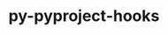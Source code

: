 ---
title: "py-pyproject-hooks"
layout: cache
categories: [package, develop]
meta: {"versions": ["1.0.0"], "compilers": ["apple-clang@=15.0.0", "gcc@=11.3.0", "gcc@=11.4.0", "gcc@=12.1.0", "gcc@=9.4.0", "oneapi@=2023.2.0", "oneapi@=2023.2.1"], "oss": ["ubuntu20.04", "ubuntu22.04", "ventura"], "platforms": ["darwin", "linux"], "targets": ["aarch64", "neoverse_v1", "ppc64le", "x86_64", "x86_64_v3"], "stacks": ["e4s", "e4s-arm", "e4s-neoverse_v1", "e4s-oneapi", "e4s-power", "ml-darwin-aarch64-mps", "ml-linux-x86_64-cpu", "ml-linux-x86_64-cuda", "ml-linux-x86_64-rocm", "root", "tutorial"], "num_specs": 79, "num_specs_by_stack": {"ml-darwin-aarch64-mps": 3, "root": 79, "e4s-arm": 10, "e4s-neoverse_v1": 6, "e4s-power": 12, "e4s-oneapi": 13, "e4s": 12, "ml-linux-x86_64-cuda": 17, "ml-linux-x86_64-cpu": 17, "ml-linux-x86_64-rocm": 17, "tutorial": 6}}
spec_details: [{"hash": "6hygw7qhhfezsiwuppgroy7fpqoeba2g", "compiler": "apple-clang@=15.0.0", "versions": ["1.0.0"], "os": "ventura", "platform": "darwin", "target": "aarch64", "variants": ["build_system=python_pip"], "stacks": ["ml-darwin-aarch64-mps", "root"], "size": "-", "tarball": "https://binaries.spack.io/develop/build_cache/darwin-ventura-aarch64/apple-clang-15.0.0/py-pyproject-hooks-1.0.0/darwin-ventura-aarch64-apple-clang-15.0.0-py-pyproject-hooks-1.0.0-6hygw7qhhfezsiwuppgroy7fpqoeba2g.spack"}, {"hash": "2vjga2kta4t6yfbxqmijnrouqw4o4ult", "compiler": "apple-clang@=15.0.0", "versions": ["1.0.0"], "os": "ventura", "platform": "darwin", "target": "aarch64", "variants": ["build_system=python_pip"], "stacks": ["ml-darwin-aarch64-mps", "root"], "size": "-", "tarball": "https://binaries.spack.io/develop/build_cache/darwin-ventura-aarch64/apple-clang-15.0.0/py-pyproject-hooks-1.0.0/darwin-ventura-aarch64-apple-clang-15.0.0-py-pyproject-hooks-1.0.0-2vjga2kta4t6yfbxqmijnrouqw4o4ult.spack"}, {"hash": "bupfxqpl2xjilpstewo4fd3edkxr334d", "compiler": "apple-clang@=15.0.0", "versions": ["1.0.0"], "os": "ventura", "platform": "darwin", "target": "aarch64", "variants": ["build_system=python_pip"], "stacks": ["ml-darwin-aarch64-mps", "root"], "size": "-", "tarball": "https://binaries.spack.io/develop/build_cache/darwin-ventura-aarch64/apple-clang-15.0.0/py-pyproject-hooks-1.0.0/darwin-ventura-aarch64-apple-clang-15.0.0-py-pyproject-hooks-1.0.0-bupfxqpl2xjilpstewo4fd3edkxr334d.spack"}, {"hash": "aq5eyjgqwpaurrkawl2c65b6y7jmlm7a", "compiler": "gcc@=11.4.0", "versions": ["1.0.0"], "os": "ubuntu20.04", "platform": "linux", "target": "aarch64", "variants": ["build_system=python_pip"], "stacks": ["e4s-arm", "root"], "size": "-", "tarball": "https://binaries.spack.io/develop/build_cache/linux-ubuntu20.04-aarch64/gcc-11.4.0/py-pyproject-hooks-1.0.0/linux-ubuntu20.04-aarch64-gcc-11.4.0-py-pyproject-hooks-1.0.0-aq5eyjgqwpaurrkawl2c65b6y7jmlm7a.spack"}, {"hash": "rjuu6d7ako32wkyus6wzfcitmo6eto2s", "compiler": "gcc@=11.4.0", "versions": ["1.0.0"], "os": "ubuntu20.04", "platform": "linux", "target": "aarch64", "variants": ["build_system=python_pip"], "stacks": ["e4s-arm", "root"], "size": "-", "tarball": "https://binaries.spack.io/develop/build_cache/linux-ubuntu20.04-aarch64/gcc-11.4.0/py-pyproject-hooks-1.0.0/linux-ubuntu20.04-aarch64-gcc-11.4.0-py-pyproject-hooks-1.0.0-rjuu6d7ako32wkyus6wzfcitmo6eto2s.spack"}, {"hash": "oeygf5tue6qianc64gyuvhelp75g42ue", "compiler": "gcc@=11.4.0", "versions": ["1.0.0"], "os": "ubuntu20.04", "platform": "linux", "target": "aarch64", "variants": ["build_system=python_pip"], "stacks": ["e4s-arm", "root"], "size": "-", "tarball": "https://binaries.spack.io/develop/build_cache/linux-ubuntu20.04-aarch64/gcc-11.4.0/py-pyproject-hooks-1.0.0/linux-ubuntu20.04-aarch64-gcc-11.4.0-py-pyproject-hooks-1.0.0-oeygf5tue6qianc64gyuvhelp75g42ue.spack"}, {"hash": "5ltsl4vwj4d5cl5w5quwgf4rafut2sgt", "compiler": "gcc@=11.4.0", "versions": ["1.0.0"], "os": "ubuntu20.04", "platform": "linux", "target": "aarch64", "variants": ["build_system=python_pip"], "stacks": ["e4s-arm", "root"], "size": "-", "tarball": "https://binaries.spack.io/develop/build_cache/linux-ubuntu20.04-aarch64/gcc-11.4.0/py-pyproject-hooks-1.0.0/linux-ubuntu20.04-aarch64-gcc-11.4.0-py-pyproject-hooks-1.0.0-5ltsl4vwj4d5cl5w5quwgf4rafut2sgt.spack"}, {"hash": "5m67t7njnbd5ncc2kkle3uyllrvt26w5", "compiler": "gcc@=11.4.0", "versions": ["1.0.0"], "os": "ubuntu20.04", "platform": "linux", "target": "aarch64", "variants": ["build_system=python_pip"], "stacks": ["e4s-arm", "root"], "size": "-", "tarball": "https://binaries.spack.io/develop/build_cache/linux-ubuntu20.04-aarch64/gcc-11.4.0/py-pyproject-hooks-1.0.0/linux-ubuntu20.04-aarch64-gcc-11.4.0-py-pyproject-hooks-1.0.0-5m67t7njnbd5ncc2kkle3uyllrvt26w5.spack"}, {"hash": "jznrtlymmh4niicpl6yyotzpdqtua6eu", "compiler": "gcc@=11.4.0", "versions": ["1.0.0"], "os": "ubuntu20.04", "platform": "linux", "target": "aarch64", "variants": ["build_system=python_pip"], "stacks": ["e4s-arm", "root"], "size": "-", "tarball": "https://binaries.spack.io/develop/build_cache/linux-ubuntu20.04-aarch64/gcc-11.4.0/py-pyproject-hooks-1.0.0/linux-ubuntu20.04-aarch64-gcc-11.4.0-py-pyproject-hooks-1.0.0-jznrtlymmh4niicpl6yyotzpdqtua6eu.spack"}, {"hash": "ljnwrssmb7uaj2gtwf6maozk4zoxctzm", "compiler": "gcc@=11.4.0", "versions": ["1.0.0"], "os": "ubuntu20.04", "platform": "linux", "target": "aarch64", "variants": ["build_system=python_pip"], "stacks": ["e4s-arm", "root"], "size": "-", "tarball": "https://binaries.spack.io/develop/build_cache/linux-ubuntu20.04-aarch64/gcc-11.4.0/py-pyproject-hooks-1.0.0/linux-ubuntu20.04-aarch64-gcc-11.4.0-py-pyproject-hooks-1.0.0-ljnwrssmb7uaj2gtwf6maozk4zoxctzm.spack"}, {"hash": "vyixzcmwikozfb672jpqn6bc2m3ucyx2", "compiler": "gcc@=11.4.0", "versions": ["1.0.0"], "os": "ubuntu20.04", "platform": "linux", "target": "aarch64", "variants": ["build_system=python_pip"], "stacks": ["e4s-arm", "root"], "size": "-", "tarball": "https://binaries.spack.io/develop/build_cache/linux-ubuntu20.04-aarch64/gcc-11.4.0/py-pyproject-hooks-1.0.0/linux-ubuntu20.04-aarch64-gcc-11.4.0-py-pyproject-hooks-1.0.0-vyixzcmwikozfb672jpqn6bc2m3ucyx2.spack"}, {"hash": "brxbw256qnuarotufxyrisbccqecbodd", "compiler": "gcc@=11.4.0", "versions": ["1.0.0"], "os": "ubuntu20.04", "platform": "linux", "target": "aarch64", "variants": ["build_system=python_pip"], "stacks": ["e4s-arm", "root"], "size": "-", "tarball": "https://binaries.spack.io/develop/build_cache/linux-ubuntu20.04-aarch64/gcc-11.4.0/py-pyproject-hooks-1.0.0/linux-ubuntu20.04-aarch64-gcc-11.4.0-py-pyproject-hooks-1.0.0-brxbw256qnuarotufxyrisbccqecbodd.spack"}, {"hash": "tgcmayzkvqjh6a7fndlqjtnqqlbtiw3d", "compiler": "gcc@=11.4.0", "versions": ["1.0.0"], "os": "ubuntu20.04", "platform": "linux", "target": "aarch64", "variants": ["build_system=python_pip"], "stacks": ["e4s-arm", "root"], "size": "-", "tarball": "https://binaries.spack.io/develop/build_cache/linux-ubuntu20.04-aarch64/gcc-11.4.0/py-pyproject-hooks-1.0.0/linux-ubuntu20.04-aarch64-gcc-11.4.0-py-pyproject-hooks-1.0.0-tgcmayzkvqjh6a7fndlqjtnqqlbtiw3d.spack"}, {"hash": "d5omrwhesrzqzx22qyabyypyw3vrm7ep", "compiler": "gcc@=11.4.0", "versions": ["1.0.0"], "os": "ubuntu20.04", "platform": "linux", "target": "neoverse_v1", "variants": ["build_system=python_pip"], "stacks": ["e4s-neoverse_v1", "root"], "size": "-", "tarball": "https://binaries.spack.io/develop/build_cache/linux-ubuntu20.04-neoverse_v1/gcc-11.4.0/py-pyproject-hooks-1.0.0/linux-ubuntu20.04-neoverse_v1-gcc-11.4.0-py-pyproject-hooks-1.0.0-d5omrwhesrzqzx22qyabyypyw3vrm7ep.spack"}, {"hash": "3rlodrat4a6wy265knsakuivzcmimwrq", "compiler": "gcc@=11.4.0", "versions": ["1.0.0"], "os": "ubuntu20.04", "platform": "linux", "target": "neoverse_v1", "variants": ["build_system=python_pip"], "stacks": ["e4s-neoverse_v1", "root"], "size": "-", "tarball": "https://binaries.spack.io/develop/build_cache/linux-ubuntu20.04-neoverse_v1/gcc-11.4.0/py-pyproject-hooks-1.0.0/linux-ubuntu20.04-neoverse_v1-gcc-11.4.0-py-pyproject-hooks-1.0.0-3rlodrat4a6wy265knsakuivzcmimwrq.spack"}, {"hash": "ceiihnxc3ck2727mmsgyue2jlefln3ge", "compiler": "gcc@=11.4.0", "versions": ["1.0.0"], "os": "ubuntu20.04", "platform": "linux", "target": "neoverse_v1", "variants": ["build_system=python_pip"], "stacks": ["e4s-neoverse_v1", "root"], "size": "-", "tarball": "https://binaries.spack.io/develop/build_cache/linux-ubuntu20.04-neoverse_v1/gcc-11.4.0/py-pyproject-hooks-1.0.0/linux-ubuntu20.04-neoverse_v1-gcc-11.4.0-py-pyproject-hooks-1.0.0-ceiihnxc3ck2727mmsgyue2jlefln3ge.spack"}, {"hash": "maykpejw5bvbrfw6lx4p7fi2ggxoxrzy", "compiler": "gcc@=11.4.0", "versions": ["1.0.0"], "os": "ubuntu20.04", "platform": "linux", "target": "neoverse_v1", "variants": ["build_system=python_pip"], "stacks": ["e4s-neoverse_v1", "root"], "size": "-", "tarball": "https://binaries.spack.io/develop/build_cache/linux-ubuntu20.04-neoverse_v1/gcc-11.4.0/py-pyproject-hooks-1.0.0/linux-ubuntu20.04-neoverse_v1-gcc-11.4.0-py-pyproject-hooks-1.0.0-maykpejw5bvbrfw6lx4p7fi2ggxoxrzy.spack"}, {"hash": "2buuqlidpte6two2dicbuwikdd3dftlt", "compiler": "gcc@=11.4.0", "versions": ["1.0.0"], "os": "ubuntu20.04", "platform": "linux", "target": "neoverse_v1", "variants": ["build_system=python_pip"], "stacks": ["e4s-neoverse_v1", "root"], "size": "-", "tarball": "https://binaries.spack.io/develop/build_cache/linux-ubuntu20.04-neoverse_v1/gcc-11.4.0/py-pyproject-hooks-1.0.0/linux-ubuntu20.04-neoverse_v1-gcc-11.4.0-py-pyproject-hooks-1.0.0-2buuqlidpte6two2dicbuwikdd3dftlt.spack"}, {"hash": "hjqu3ht5mevd6qvladxl6lemregss3f2", "compiler": "gcc@=11.4.0", "versions": ["1.0.0"], "os": "ubuntu20.04", "platform": "linux", "target": "neoverse_v1", "variants": ["build_system=python_pip"], "stacks": ["e4s-neoverse_v1", "root"], "size": "-", "tarball": "https://binaries.spack.io/develop/build_cache/linux-ubuntu20.04-neoverse_v1/gcc-11.4.0/py-pyproject-hooks-1.0.0/linux-ubuntu20.04-neoverse_v1-gcc-11.4.0-py-pyproject-hooks-1.0.0-hjqu3ht5mevd6qvladxl6lemregss3f2.spack"}, {"hash": "pf23n2vp457levgomp6ke7thgekxyfly", "compiler": "gcc@=9.4.0", "versions": ["1.0.0"], "os": "ubuntu20.04", "platform": "linux", "target": "ppc64le", "variants": ["build_system=python_pip"], "stacks": ["e4s-power", "root"], "size": "-", "tarball": "https://binaries.spack.io/develop/build_cache/linux-ubuntu20.04-ppc64le/gcc-9.4.0/py-pyproject-hooks-1.0.0/linux-ubuntu20.04-ppc64le-gcc-9.4.0-py-pyproject-hooks-1.0.0-pf23n2vp457levgomp6ke7thgekxyfly.spack"}, {"hash": "l4sxu4eyrk2yyjwahxbk6pedkymyrje6", "compiler": "gcc@=9.4.0", "versions": ["1.0.0"], "os": "ubuntu20.04", "platform": "linux", "target": "ppc64le", "variants": ["build_system=python_pip"], "stacks": ["e4s-power", "root"], "size": "-", "tarball": "https://binaries.spack.io/develop/build_cache/linux-ubuntu20.04-ppc64le/gcc-9.4.0/py-pyproject-hooks-1.0.0/linux-ubuntu20.04-ppc64le-gcc-9.4.0-py-pyproject-hooks-1.0.0-l4sxu4eyrk2yyjwahxbk6pedkymyrje6.spack"}, {"hash": "c7iyrjdtw25uygryscutiz54eod4ftbl", "compiler": "gcc@=9.4.0", "versions": ["1.0.0"], "os": "ubuntu20.04", "platform": "linux", "target": "ppc64le", "variants": ["build_system=python_pip"], "stacks": ["e4s-power", "root"], "size": "-", "tarball": "https://binaries.spack.io/develop/build_cache/linux-ubuntu20.04-ppc64le/gcc-9.4.0/py-pyproject-hooks-1.0.0/linux-ubuntu20.04-ppc64le-gcc-9.4.0-py-pyproject-hooks-1.0.0-c7iyrjdtw25uygryscutiz54eod4ftbl.spack"}, {"hash": "ik4lsjrvoteboabankbbbfvbi5k2maqt", "compiler": "gcc@=9.4.0", "versions": ["1.0.0"], "os": "ubuntu20.04", "platform": "linux", "target": "ppc64le", "variants": ["build_system=python_pip"], "stacks": ["e4s-power", "root"], "size": "-", "tarball": "https://binaries.spack.io/develop/build_cache/linux-ubuntu20.04-ppc64le/gcc-9.4.0/py-pyproject-hooks-1.0.0/linux-ubuntu20.04-ppc64le-gcc-9.4.0-py-pyproject-hooks-1.0.0-ik4lsjrvoteboabankbbbfvbi5k2maqt.spack"}, {"hash": "4zrelil3qubnkvcmtvvtcfjf2jqjfaqv", "compiler": "gcc@=9.4.0", "versions": ["1.0.0"], "os": "ubuntu20.04", "platform": "linux", "target": "ppc64le", "variants": ["build_system=python_pip"], "stacks": ["e4s-power", "root"], "size": "-", "tarball": "https://binaries.spack.io/develop/build_cache/linux-ubuntu20.04-ppc64le/gcc-9.4.0/py-pyproject-hooks-1.0.0/linux-ubuntu20.04-ppc64le-gcc-9.4.0-py-pyproject-hooks-1.0.0-4zrelil3qubnkvcmtvvtcfjf2jqjfaqv.spack"}, {"hash": "vdnn4u35swsrl3ltbkmf7pdtiwjpj6sr", "compiler": "gcc@=9.4.0", "versions": ["1.0.0"], "os": "ubuntu20.04", "platform": "linux", "target": "ppc64le", "variants": ["build_system=python_pip"], "stacks": ["e4s-power", "root"], "size": "-", "tarball": "https://binaries.spack.io/develop/build_cache/linux-ubuntu20.04-ppc64le/gcc-9.4.0/py-pyproject-hooks-1.0.0/linux-ubuntu20.04-ppc64le-gcc-9.4.0-py-pyproject-hooks-1.0.0-vdnn4u35swsrl3ltbkmf7pdtiwjpj6sr.spack"}, {"hash": "mk6umaqkkgyiljajf7m5wirbxteuim7j", "compiler": "gcc@=9.4.0", "versions": ["1.0.0"], "os": "ubuntu20.04", "platform": "linux", "target": "ppc64le", "variants": ["build_system=python_pip"], "stacks": ["e4s-power", "root"], "size": "-", "tarball": "https://binaries.spack.io/develop/build_cache/linux-ubuntu20.04-ppc64le/gcc-9.4.0/py-pyproject-hooks-1.0.0/linux-ubuntu20.04-ppc64le-gcc-9.4.0-py-pyproject-hooks-1.0.0-mk6umaqkkgyiljajf7m5wirbxteuim7j.spack"}, {"hash": "hqglruu2b5i4v3ple7qtkkiprmt3b2mo", "compiler": "gcc@=9.4.0", "versions": ["1.0.0"], "os": "ubuntu20.04", "platform": "linux", "target": "ppc64le", "variants": ["build_system=python_pip"], "stacks": ["e4s-power", "root"], "size": "-", "tarball": "https://binaries.spack.io/develop/build_cache/linux-ubuntu20.04-ppc64le/gcc-9.4.0/py-pyproject-hooks-1.0.0/linux-ubuntu20.04-ppc64le-gcc-9.4.0-py-pyproject-hooks-1.0.0-hqglruu2b5i4v3ple7qtkkiprmt3b2mo.spack"}, {"hash": "jshctq34diu23zh22gkxf3ihsetrxsbw", "compiler": "gcc@=9.4.0", "versions": ["1.0.0"], "os": "ubuntu20.04", "platform": "linux", "target": "ppc64le", "variants": ["build_system=python_pip"], "stacks": ["e4s-power", "root"], "size": "-", "tarball": "https://binaries.spack.io/develop/build_cache/linux-ubuntu20.04-ppc64le/gcc-9.4.0/py-pyproject-hooks-1.0.0/linux-ubuntu20.04-ppc64le-gcc-9.4.0-py-pyproject-hooks-1.0.0-jshctq34diu23zh22gkxf3ihsetrxsbw.spack"}, {"hash": "oubw5r5eacwgtodovq4oumissja22yuc", "compiler": "gcc@=9.4.0", "versions": ["1.0.0"], "os": "ubuntu20.04", "platform": "linux", "target": "ppc64le", "variants": ["build_system=python_pip"], "stacks": ["e4s-power", "root"], "size": "-", "tarball": "https://binaries.spack.io/develop/build_cache/linux-ubuntu20.04-ppc64le/gcc-9.4.0/py-pyproject-hooks-1.0.0/linux-ubuntu20.04-ppc64le-gcc-9.4.0-py-pyproject-hooks-1.0.0-oubw5r5eacwgtodovq4oumissja22yuc.spack"}, {"hash": "yikvl47yqawnilnsctq4gx63hgsja73j", "compiler": "gcc@=9.4.0", "versions": ["1.0.0"], "os": "ubuntu20.04", "platform": "linux", "target": "ppc64le", "variants": ["build_system=python_pip"], "stacks": ["e4s-power", "root"], "size": "-", "tarball": "https://binaries.spack.io/develop/build_cache/linux-ubuntu20.04-ppc64le/gcc-9.4.0/py-pyproject-hooks-1.0.0/linux-ubuntu20.04-ppc64le-gcc-9.4.0-py-pyproject-hooks-1.0.0-yikvl47yqawnilnsctq4gx63hgsja73j.spack"}, {"hash": "djxqmq5px5yfw4s6rp5l3nodbuybq5un", "compiler": "gcc@=9.4.0", "versions": ["1.0.0"], "os": "ubuntu20.04", "platform": "linux", "target": "ppc64le", "variants": ["build_system=python_pip"], "stacks": ["e4s-power", "root"], "size": "-", "tarball": "https://binaries.spack.io/develop/build_cache/linux-ubuntu20.04-ppc64le/gcc-9.4.0/py-pyproject-hooks-1.0.0/linux-ubuntu20.04-ppc64le-gcc-9.4.0-py-pyproject-hooks-1.0.0-djxqmq5px5yfw4s6rp5l3nodbuybq5un.spack"}, {"hash": "dwko3pnbhwniufg3kyte3nwn6ib7kbxe", "compiler": "oneapi@=2023.2.0", "versions": ["1.0.0"], "os": "ubuntu20.04", "platform": "linux", "target": "x86_64", "variants": ["build_system=python_pip"], "stacks": ["e4s-oneapi", "root"], "size": "-", "tarball": "https://binaries.spack.io/develop/build_cache/linux-ubuntu20.04-x86_64/oneapi-2023.2.0/py-pyproject-hooks-1.0.0/linux-ubuntu20.04-x86_64-oneapi-2023.2.0-py-pyproject-hooks-1.0.0-dwko3pnbhwniufg3kyte3nwn6ib7kbxe.spack"}, {"hash": "uy5sbta4ud37mqbg3c4lwh7ekaffs5q2", "compiler": "gcc@=11.4.0", "versions": ["1.0.0"], "os": "ubuntu20.04", "platform": "linux", "target": "x86_64_v3", "variants": ["build_system=python_pip"], "stacks": ["e4s", "root"], "size": "-", "tarball": "https://binaries.spack.io/develop/build_cache/linux-ubuntu20.04-x86_64_v3/gcc-11.4.0/py-pyproject-hooks-1.0.0/linux-ubuntu20.04-x86_64_v3-gcc-11.4.0-py-pyproject-hooks-1.0.0-uy5sbta4ud37mqbg3c4lwh7ekaffs5q2.spack"}, {"hash": "bhhrkq64jcrmjgtpyw6fmznr2m6halp7", "compiler": "gcc@=11.4.0", "versions": ["1.0.0"], "os": "ubuntu20.04", "platform": "linux", "target": "x86_64_v3", "variants": ["build_system=python_pip"], "stacks": ["e4s", "root"], "size": "-", "tarball": "https://binaries.spack.io/develop/build_cache/linux-ubuntu20.04-x86_64_v3/gcc-11.4.0/py-pyproject-hooks-1.0.0/linux-ubuntu20.04-x86_64_v3-gcc-11.4.0-py-pyproject-hooks-1.0.0-bhhrkq64jcrmjgtpyw6fmznr2m6halp7.spack"}, {"hash": "pca4lgyzjlxo5g32ac3kd55h2qu2fcdu", "compiler": "gcc@=11.4.0", "versions": ["1.0.0"], "os": "ubuntu20.04", "platform": "linux", "target": "x86_64_v3", "variants": ["build_system=python_pip"], "stacks": ["e4s", "root"], "size": "-", "tarball": "https://binaries.spack.io/develop/build_cache/linux-ubuntu20.04-x86_64_v3/gcc-11.4.0/py-pyproject-hooks-1.0.0/linux-ubuntu20.04-x86_64_v3-gcc-11.4.0-py-pyproject-hooks-1.0.0-pca4lgyzjlxo5g32ac3kd55h2qu2fcdu.spack"}, {"hash": "4yq5ruaf5a7bhudiphdxrh4ywvyla6va", "compiler": "gcc@=11.4.0", "versions": ["1.0.0"], "os": "ubuntu20.04", "platform": "linux", "target": "x86_64_v3", "variants": ["build_system=python_pip"], "stacks": ["e4s", "root"], "size": "-", "tarball": "https://binaries.spack.io/develop/build_cache/linux-ubuntu20.04-x86_64_v3/gcc-11.4.0/py-pyproject-hooks-1.0.0/linux-ubuntu20.04-x86_64_v3-gcc-11.4.0-py-pyproject-hooks-1.0.0-4yq5ruaf5a7bhudiphdxrh4ywvyla6va.spack"}, {"hash": "4t6pcfzv3jgab62a5tqlreo6d7hoowzs", "compiler": "gcc@=11.4.0", "versions": ["1.0.0"], "os": "ubuntu20.04", "platform": "linux", "target": "x86_64_v3", "variants": ["build_system=python_pip"], "stacks": ["e4s", "root"], "size": "-", "tarball": "https://binaries.spack.io/develop/build_cache/linux-ubuntu20.04-x86_64_v3/gcc-11.4.0/py-pyproject-hooks-1.0.0/linux-ubuntu20.04-x86_64_v3-gcc-11.4.0-py-pyproject-hooks-1.0.0-4t6pcfzv3jgab62a5tqlreo6d7hoowzs.spack"}, {"hash": "tpkulnqjfioisweyqirxygsv4sn7vgot", "compiler": "gcc@=11.4.0", "versions": ["1.0.0"], "os": "ubuntu20.04", "platform": "linux", "target": "x86_64_v3", "variants": ["build_system=python_pip"], "stacks": ["e4s", "root"], "size": "-", "tarball": "https://binaries.spack.io/develop/build_cache/linux-ubuntu20.04-x86_64_v3/gcc-11.4.0/py-pyproject-hooks-1.0.0/linux-ubuntu20.04-x86_64_v3-gcc-11.4.0-py-pyproject-hooks-1.0.0-tpkulnqjfioisweyqirxygsv4sn7vgot.spack"}, {"hash": "ef4x5t6uh6ni4j2i6ke7r5rg6g5nigsu", "compiler": "gcc@=11.4.0", "versions": ["1.0.0"], "os": "ubuntu20.04", "platform": "linux", "target": "x86_64_v3", "variants": ["build_system=python_pip"], "stacks": ["e4s", "root"], "size": "-", "tarball": "https://binaries.spack.io/develop/build_cache/linux-ubuntu20.04-x86_64_v3/gcc-11.4.0/py-pyproject-hooks-1.0.0/linux-ubuntu20.04-x86_64_v3-gcc-11.4.0-py-pyproject-hooks-1.0.0-ef4x5t6uh6ni4j2i6ke7r5rg6g5nigsu.spack"}, {"hash": "o356oxz6wmovqbxw236vin3tuck3hh4b", "compiler": "gcc@=11.4.0", "versions": ["1.0.0"], "os": "ubuntu20.04", "platform": "linux", "target": "x86_64_v3", "variants": ["build_system=python_pip"], "stacks": ["e4s", "root"], "size": "-", "tarball": "https://binaries.spack.io/develop/build_cache/linux-ubuntu20.04-x86_64_v3/gcc-11.4.0/py-pyproject-hooks-1.0.0/linux-ubuntu20.04-x86_64_v3-gcc-11.4.0-py-pyproject-hooks-1.0.0-o356oxz6wmovqbxw236vin3tuck3hh4b.spack"}, {"hash": "uirj27l6temtd6shxmaimv4mhlr2wyhj", "compiler": "gcc@=11.4.0", "versions": ["1.0.0"], "os": "ubuntu20.04", "platform": "linux", "target": "x86_64_v3", "variants": ["build_system=python_pip"], "stacks": ["e4s", "root"], "size": "-", "tarball": "https://binaries.spack.io/develop/build_cache/linux-ubuntu20.04-x86_64_v3/gcc-11.4.0/py-pyproject-hooks-1.0.0/linux-ubuntu20.04-x86_64_v3-gcc-11.4.0-py-pyproject-hooks-1.0.0-uirj27l6temtd6shxmaimv4mhlr2wyhj.spack"}, {"hash": "hf26ckqhdpgbxgpa7uhf6azppq46kp4w", "compiler": "gcc@=11.4.0", "versions": ["1.0.0"], "os": "ubuntu20.04", "platform": "linux", "target": "x86_64_v3", "variants": ["build_system=python_pip"], "stacks": ["e4s", "root"], "size": "-", "tarball": "https://binaries.spack.io/develop/build_cache/linux-ubuntu20.04-x86_64_v3/gcc-11.4.0/py-pyproject-hooks-1.0.0/linux-ubuntu20.04-x86_64_v3-gcc-11.4.0-py-pyproject-hooks-1.0.0-hf26ckqhdpgbxgpa7uhf6azppq46kp4w.spack"}, {"hash": "p5fxbcmhsx5ly6nir7xlhzakdlywipoi", "compiler": "gcc@=11.4.0", "versions": ["1.0.0"], "os": "ubuntu20.04", "platform": "linux", "target": "x86_64_v3", "variants": ["build_system=python_pip"], "stacks": ["e4s", "root"], "size": "-", "tarball": "https://binaries.spack.io/develop/build_cache/linux-ubuntu20.04-x86_64_v3/gcc-11.4.0/py-pyproject-hooks-1.0.0/linux-ubuntu20.04-x86_64_v3-gcc-11.4.0-py-pyproject-hooks-1.0.0-p5fxbcmhsx5ly6nir7xlhzakdlywipoi.spack"}, {"hash": "yylv7iogzmlu4ebx4cgrurgnguvmnuen", "compiler": "gcc@=11.4.0", "versions": ["1.0.0"], "os": "ubuntu20.04", "platform": "linux", "target": "x86_64_v3", "variants": ["build_system=python_pip"], "stacks": ["e4s", "root"], "size": "-", "tarball": "https://binaries.spack.io/develop/build_cache/linux-ubuntu20.04-x86_64_v3/gcc-11.4.0/py-pyproject-hooks-1.0.0/linux-ubuntu20.04-x86_64_v3-gcc-11.4.0-py-pyproject-hooks-1.0.0-yylv7iogzmlu4ebx4cgrurgnguvmnuen.spack"}, {"hash": "rpawq7nehkbfzoghwg6gae6ys7zqctgk", "compiler": "oneapi@=2023.2.0", "versions": ["1.0.0"], "os": "ubuntu20.04", "platform": "linux", "target": "x86_64_v3", "variants": ["build_system=python_pip"], "stacks": ["e4s-oneapi", "root"], "size": "-", "tarball": "https://binaries.spack.io/develop/build_cache/linux-ubuntu20.04-x86_64_v3/oneapi-2023.2.0/py-pyproject-hooks-1.0.0/linux-ubuntu20.04-x86_64_v3-oneapi-2023.2.0-py-pyproject-hooks-1.0.0-rpawq7nehkbfzoghwg6gae6ys7zqctgk.spack"}, {"hash": "gjwtlmjqauxcx7kqle42pkkfg3xm626z", "compiler": "oneapi@=2023.2.1", "versions": ["1.0.0"], "os": "ubuntu20.04", "platform": "linux", "target": "x86_64_v3", "variants": ["build_system=python_pip"], "stacks": ["e4s-oneapi", "root"], "size": "-", "tarball": "https://binaries.spack.io/develop/build_cache/linux-ubuntu20.04-x86_64_v3/oneapi-2023.2.1/py-pyproject-hooks-1.0.0/linux-ubuntu20.04-x86_64_v3-oneapi-2023.2.1-py-pyproject-hooks-1.0.0-gjwtlmjqauxcx7kqle42pkkfg3xm626z.spack"}, {"hash": "2yab5kg7lkxuu75rprtxydqju6jafklc", "compiler": "oneapi@=2023.2.0", "versions": ["1.0.0"], "os": "ubuntu20.04", "platform": "linux", "target": "x86_64_v3", "variants": ["build_system=python_pip"], "stacks": ["e4s-oneapi", "root"], "size": "-", "tarball": "https://binaries.spack.io/develop/build_cache/linux-ubuntu20.04-x86_64_v3/oneapi-2023.2.0/py-pyproject-hooks-1.0.0/linux-ubuntu20.04-x86_64_v3-oneapi-2023.2.0-py-pyproject-hooks-1.0.0-2yab5kg7lkxuu75rprtxydqju6jafklc.spack"}, {"hash": "aqbe4xt5h7zyiqjpxyhiqc2bo6gsruok", "compiler": "oneapi@=2023.2.1", "versions": ["1.0.0"], "os": "ubuntu20.04", "platform": "linux", "target": "x86_64_v3", "variants": ["build_system=python_pip"], "stacks": ["e4s-oneapi", "root"], "size": "-", "tarball": "https://binaries.spack.io/develop/build_cache/linux-ubuntu20.04-x86_64_v3/oneapi-2023.2.1/py-pyproject-hooks-1.0.0/linux-ubuntu20.04-x86_64_v3-oneapi-2023.2.1-py-pyproject-hooks-1.0.0-aqbe4xt5h7zyiqjpxyhiqc2bo6gsruok.spack"}, {"hash": "oslcm3ad6ffzlr6ll77gsohmg6f3jzav", "compiler": "oneapi@=2023.2.1", "versions": ["1.0.0"], "os": "ubuntu20.04", "platform": "linux", "target": "x86_64_v3", "variants": ["build_system=python_pip"], "stacks": ["e4s-oneapi", "root"], "size": "-", "tarball": "https://binaries.spack.io/develop/build_cache/linux-ubuntu20.04-x86_64_v3/oneapi-2023.2.1/py-pyproject-hooks-1.0.0/linux-ubuntu20.04-x86_64_v3-oneapi-2023.2.1-py-pyproject-hooks-1.0.0-oslcm3ad6ffzlr6ll77gsohmg6f3jzav.spack"}, {"hash": "gokxrot46jgqwqw6q5acm6bvxyja4sy2", "compiler": "oneapi@=2023.2.1", "versions": ["1.0.0"], "os": "ubuntu20.04", "platform": "linux", "target": "x86_64_v3", "variants": ["build_system=python_pip"], "stacks": ["e4s-oneapi", "root"], "size": "-", "tarball": "https://binaries.spack.io/develop/build_cache/linux-ubuntu20.04-x86_64_v3/oneapi-2023.2.1/py-pyproject-hooks-1.0.0/linux-ubuntu20.04-x86_64_v3-oneapi-2023.2.1-py-pyproject-hooks-1.0.0-gokxrot46jgqwqw6q5acm6bvxyja4sy2.spack"}, {"hash": "mcwb2pbpujmt5pj22ud3inyl5vedomfq", "compiler": "oneapi@=2023.2.1", "versions": ["1.0.0"], "os": "ubuntu20.04", "platform": "linux", "target": "x86_64_v3", "variants": ["build_system=python_pip"], "stacks": ["e4s-oneapi", "root"], "size": "-", "tarball": "https://binaries.spack.io/develop/build_cache/linux-ubuntu20.04-x86_64_v3/oneapi-2023.2.1/py-pyproject-hooks-1.0.0/linux-ubuntu20.04-x86_64_v3-oneapi-2023.2.1-py-pyproject-hooks-1.0.0-mcwb2pbpujmt5pj22ud3inyl5vedomfq.spack"}, {"hash": "dgs625so6pczn53kzheq2praqmwmtin3", "compiler": "oneapi@=2023.2.1", "versions": ["1.0.0"], "os": "ubuntu20.04", "platform": "linux", "target": "x86_64_v3", "variants": ["build_system=python_pip"], "stacks": ["e4s-oneapi", "root"], "size": "-", "tarball": "https://binaries.spack.io/develop/build_cache/linux-ubuntu20.04-x86_64_v3/oneapi-2023.2.1/py-pyproject-hooks-1.0.0/linux-ubuntu20.04-x86_64_v3-oneapi-2023.2.1-py-pyproject-hooks-1.0.0-dgs625so6pczn53kzheq2praqmwmtin3.spack"}, {"hash": "bvgxcx6yc7z4sa5zaun7sdyzmkya77lf", "compiler": "oneapi@=2023.2.1", "versions": ["1.0.0"], "os": "ubuntu20.04", "platform": "linux", "target": "x86_64_v3", "variants": ["build_system=python_pip"], "stacks": ["e4s-oneapi", "root"], "size": "-", "tarball": "https://binaries.spack.io/develop/build_cache/linux-ubuntu20.04-x86_64_v3/oneapi-2023.2.1/py-pyproject-hooks-1.0.0/linux-ubuntu20.04-x86_64_v3-oneapi-2023.2.1-py-pyproject-hooks-1.0.0-bvgxcx6yc7z4sa5zaun7sdyzmkya77lf.spack"}, {"hash": "psoyyoqa77nzhpzuwxfjopd5nvupfiou", "compiler": "oneapi@=2023.2.1", "versions": ["1.0.0"], "os": "ubuntu20.04", "platform": "linux", "target": "x86_64_v3", "variants": ["build_system=python_pip"], "stacks": ["e4s-oneapi", "root"], "size": "-", "tarball": "https://binaries.spack.io/develop/build_cache/linux-ubuntu20.04-x86_64_v3/oneapi-2023.2.1/py-pyproject-hooks-1.0.0/linux-ubuntu20.04-x86_64_v3-oneapi-2023.2.1-py-pyproject-hooks-1.0.0-psoyyoqa77nzhpzuwxfjopd5nvupfiou.spack"}, {"hash": "4w36fwgwe6ut5gashij4zrtdukjqwkah", "compiler": "oneapi@=2023.2.1", "versions": ["1.0.0"], "os": "ubuntu20.04", "platform": "linux", "target": "x86_64_v3", "variants": ["build_system=python_pip"], "stacks": ["e4s-oneapi", "root"], "size": "-", "tarball": "https://binaries.spack.io/develop/build_cache/linux-ubuntu20.04-x86_64_v3/oneapi-2023.2.1/py-pyproject-hooks-1.0.0/linux-ubuntu20.04-x86_64_v3-oneapi-2023.2.1-py-pyproject-hooks-1.0.0-4w36fwgwe6ut5gashij4zrtdukjqwkah.spack"}, {"hash": "cvwfd7u3kx4ws4jt63rmh3csp2e52czi", "compiler": "oneapi@=2023.2.1", "versions": ["1.0.0"], "os": "ubuntu20.04", "platform": "linux", "target": "x86_64_v3", "variants": ["build_system=python_pip"], "stacks": ["e4s-oneapi", "root"], "size": "-", "tarball": "https://binaries.spack.io/develop/build_cache/linux-ubuntu20.04-x86_64_v3/oneapi-2023.2.1/py-pyproject-hooks-1.0.0/linux-ubuntu20.04-x86_64_v3-oneapi-2023.2.1-py-pyproject-hooks-1.0.0-cvwfd7u3kx4ws4jt63rmh3csp2e52czi.spack"}, {"hash": "u7ewd3pjavg5h6aagz4qbcijhgk5nvta", "compiler": "gcc@=11.3.0", "versions": ["1.0.0"], "os": "ubuntu22.04", "platform": "linux", "target": "x86_64_v3", "variants": ["build_system=python_pip"], "stacks": ["ml-linux-x86_64-cuda", "ml-linux-x86_64-cpu", "ml-linux-x86_64-rocm", "root"], "size": "-", "tarball": "https://binaries.spack.io/develop/build_cache/linux-ubuntu22.04-x86_64_v3/gcc-11.3.0/py-pyproject-hooks-1.0.0/linux-ubuntu22.04-x86_64_v3-gcc-11.3.0-py-pyproject-hooks-1.0.0-u7ewd3pjavg5h6aagz4qbcijhgk5nvta.spack"}, {"hash": "fd34pop7nt252wmn22xp576otdhymrwo", "compiler": "gcc@=11.3.0", "versions": ["1.0.0"], "os": "ubuntu22.04", "platform": "linux", "target": "x86_64_v3", "variants": ["build_system=python_pip"], "stacks": ["ml-linux-x86_64-cuda", "ml-linux-x86_64-cpu", "ml-linux-x86_64-rocm", "root"], "size": "-", "tarball": "https://binaries.spack.io/develop/build_cache/linux-ubuntu22.04-x86_64_v3/gcc-11.3.0/py-pyproject-hooks-1.0.0/linux-ubuntu22.04-x86_64_v3-gcc-11.3.0-py-pyproject-hooks-1.0.0-fd34pop7nt252wmn22xp576otdhymrwo.spack"}, {"hash": "z3dyiymc2jaingpccwhcnwvugi2vznmu", "compiler": "gcc@=11.3.0", "versions": ["1.0.0"], "os": "ubuntu22.04", "platform": "linux", "target": "x86_64_v3", "variants": ["build_system=python_pip"], "stacks": ["ml-linux-x86_64-cuda", "ml-linux-x86_64-cpu", "ml-linux-x86_64-rocm", "root"], "size": "-", "tarball": "https://binaries.spack.io/develop/build_cache/linux-ubuntu22.04-x86_64_v3/gcc-11.3.0/py-pyproject-hooks-1.0.0/linux-ubuntu22.04-x86_64_v3-gcc-11.3.0-py-pyproject-hooks-1.0.0-z3dyiymc2jaingpccwhcnwvugi2vznmu.spack"}, {"hash": "ppdzwchlwrdqkqzzrpqu753u2ykakrjp", "compiler": "gcc@=11.3.0", "versions": ["1.0.0"], "os": "ubuntu22.04", "platform": "linux", "target": "x86_64_v3", "variants": ["build_system=python_pip"], "stacks": ["ml-linux-x86_64-cuda", "ml-linux-x86_64-cpu", "ml-linux-x86_64-rocm", "root"], "size": "-", "tarball": "https://binaries.spack.io/develop/build_cache/linux-ubuntu22.04-x86_64_v3/gcc-11.3.0/py-pyproject-hooks-1.0.0/linux-ubuntu22.04-x86_64_v3-gcc-11.3.0-py-pyproject-hooks-1.0.0-ppdzwchlwrdqkqzzrpqu753u2ykakrjp.spack"}, {"hash": "rovqn7wycrnxegdwg5d3l2bl4z2obrjj", "compiler": "gcc@=11.3.0", "versions": ["1.0.0"], "os": "ubuntu22.04", "platform": "linux", "target": "x86_64_v3", "variants": ["build_system=python_pip"], "stacks": ["ml-linux-x86_64-cuda", "ml-linux-x86_64-cpu", "ml-linux-x86_64-rocm", "root"], "size": "-", "tarball": "https://binaries.spack.io/develop/build_cache/linux-ubuntu22.04-x86_64_v3/gcc-11.3.0/py-pyproject-hooks-1.0.0/linux-ubuntu22.04-x86_64_v3-gcc-11.3.0-py-pyproject-hooks-1.0.0-rovqn7wycrnxegdwg5d3l2bl4z2obrjj.spack"}, {"hash": "fbgpdvfgt3jkan2gcyqedygzzbr3hkq6", "compiler": "gcc@=11.3.0", "versions": ["1.0.0"], "os": "ubuntu22.04", "platform": "linux", "target": "x86_64_v3", "variants": ["build_system=python_pip"], "stacks": ["ml-linux-x86_64-cuda", "ml-linux-x86_64-cpu", "ml-linux-x86_64-rocm", "root"], "size": "-", "tarball": "https://binaries.spack.io/develop/build_cache/linux-ubuntu22.04-x86_64_v3/gcc-11.3.0/py-pyproject-hooks-1.0.0/linux-ubuntu22.04-x86_64_v3-gcc-11.3.0-py-pyproject-hooks-1.0.0-fbgpdvfgt3jkan2gcyqedygzzbr3hkq6.spack"}, {"hash": "3ipgv3pyz23salw7u5atkjduujaojpvq", "compiler": "gcc@=11.3.0", "versions": ["1.0.0"], "os": "ubuntu22.04", "platform": "linux", "target": "x86_64_v3", "variants": ["build_system=python_pip"], "stacks": ["ml-linux-x86_64-cuda", "ml-linux-x86_64-cpu", "ml-linux-x86_64-rocm", "root"], "size": "-", "tarball": "https://binaries.spack.io/develop/build_cache/linux-ubuntu22.04-x86_64_v3/gcc-11.3.0/py-pyproject-hooks-1.0.0/linux-ubuntu22.04-x86_64_v3-gcc-11.3.0-py-pyproject-hooks-1.0.0-3ipgv3pyz23salw7u5atkjduujaojpvq.spack"}, {"hash": "kxigmriwpup5ixkxnenl6k2jptqhf2xm", "compiler": "gcc@=11.3.0", "versions": ["1.0.0"], "os": "ubuntu22.04", "platform": "linux", "target": "x86_64_v3", "variants": ["build_system=python_pip"], "stacks": ["ml-linux-x86_64-cuda", "ml-linux-x86_64-cpu", "ml-linux-x86_64-rocm", "root"], "size": "-", "tarball": "https://binaries.spack.io/develop/build_cache/linux-ubuntu22.04-x86_64_v3/gcc-11.3.0/py-pyproject-hooks-1.0.0/linux-ubuntu22.04-x86_64_v3-gcc-11.3.0-py-pyproject-hooks-1.0.0-kxigmriwpup5ixkxnenl6k2jptqhf2xm.spack"}, {"hash": "jrfmm3ynybgcxyfv32fkikociqjjymkn", "compiler": "gcc@=11.3.0", "versions": ["1.0.0"], "os": "ubuntu22.04", "platform": "linux", "target": "x86_64_v3", "variants": ["build_system=python_pip"], "stacks": ["ml-linux-x86_64-cuda", "ml-linux-x86_64-cpu", "ml-linux-x86_64-rocm", "root"], "size": "-", "tarball": "https://binaries.spack.io/develop/build_cache/linux-ubuntu22.04-x86_64_v3/gcc-11.3.0/py-pyproject-hooks-1.0.0/linux-ubuntu22.04-x86_64_v3-gcc-11.3.0-py-pyproject-hooks-1.0.0-jrfmm3ynybgcxyfv32fkikociqjjymkn.spack"}, {"hash": "x354uu74jc2ycjstixjjhlfn35beybrn", "compiler": "gcc@=11.3.0", "versions": ["1.0.0"], "os": "ubuntu22.04", "platform": "linux", "target": "x86_64_v3", "variants": ["build_system=python_pip"], "stacks": ["ml-linux-x86_64-cuda", "ml-linux-x86_64-cpu", "ml-linux-x86_64-rocm", "root"], "size": "-", "tarball": "https://binaries.spack.io/develop/build_cache/linux-ubuntu22.04-x86_64_v3/gcc-11.3.0/py-pyproject-hooks-1.0.0/linux-ubuntu22.04-x86_64_v3-gcc-11.3.0-py-pyproject-hooks-1.0.0-x354uu74jc2ycjstixjjhlfn35beybrn.spack"}, {"hash": "qxlpgljy6dyl3vd4kursjolncjs5x2dl", "compiler": "gcc@=11.3.0", "versions": ["1.0.0"], "os": "ubuntu22.04", "platform": "linux", "target": "x86_64_v3", "variants": ["build_system=python_pip"], "stacks": ["ml-linux-x86_64-cuda", "ml-linux-x86_64-cpu", "ml-linux-x86_64-rocm", "root"], "size": "-", "tarball": "https://binaries.spack.io/develop/build_cache/linux-ubuntu22.04-x86_64_v3/gcc-11.3.0/py-pyproject-hooks-1.0.0/linux-ubuntu22.04-x86_64_v3-gcc-11.3.0-py-pyproject-hooks-1.0.0-qxlpgljy6dyl3vd4kursjolncjs5x2dl.spack"}, {"hash": "37m57zvohlbszh2hy3duyamc5vc2yack", "compiler": "gcc@=11.3.0", "versions": ["1.0.0"], "os": "ubuntu22.04", "platform": "linux", "target": "x86_64_v3", "variants": ["build_system=python_pip"], "stacks": ["ml-linux-x86_64-cuda", "ml-linux-x86_64-cpu", "ml-linux-x86_64-rocm", "root"], "size": "-", "tarball": "https://binaries.spack.io/develop/build_cache/linux-ubuntu22.04-x86_64_v3/gcc-11.3.0/py-pyproject-hooks-1.0.0/linux-ubuntu22.04-x86_64_v3-gcc-11.3.0-py-pyproject-hooks-1.0.0-37m57zvohlbszh2hy3duyamc5vc2yack.spack"}, {"hash": "5vmpw2bd55o2mckkwgiqqa5vresz3e7m", "compiler": "gcc@=11.3.0", "versions": ["1.0.0"], "os": "ubuntu22.04", "platform": "linux", "target": "x86_64_v3", "variants": ["build_system=python_pip"], "stacks": ["ml-linux-x86_64-cuda", "ml-linux-x86_64-cpu", "ml-linux-x86_64-rocm", "root"], "size": "-", "tarball": "https://binaries.spack.io/develop/build_cache/linux-ubuntu22.04-x86_64_v3/gcc-11.3.0/py-pyproject-hooks-1.0.0/linux-ubuntu22.04-x86_64_v3-gcc-11.3.0-py-pyproject-hooks-1.0.0-5vmpw2bd55o2mckkwgiqqa5vresz3e7m.spack"}, {"hash": "eaoeyhzut4f3rslvxyxzr73r2xco6om6", "compiler": "gcc@=11.3.0", "versions": ["1.0.0"], "os": "ubuntu22.04", "platform": "linux", "target": "x86_64_v3", "variants": ["build_system=python_pip"], "stacks": ["ml-linux-x86_64-cuda", "ml-linux-x86_64-cpu", "ml-linux-x86_64-rocm", "root"], "size": "-", "tarball": "https://binaries.spack.io/develop/build_cache/linux-ubuntu22.04-x86_64_v3/gcc-11.3.0/py-pyproject-hooks-1.0.0/linux-ubuntu22.04-x86_64_v3-gcc-11.3.0-py-pyproject-hooks-1.0.0-eaoeyhzut4f3rslvxyxzr73r2xco6om6.spack"}, {"hash": "sjjgukgkq675255nps4qyqe5fc6n3tqm", "compiler": "gcc@=11.3.0", "versions": ["1.0.0"], "os": "ubuntu22.04", "platform": "linux", "target": "x86_64_v3", "variants": ["build_system=python_pip"], "stacks": ["ml-linux-x86_64-cuda", "ml-linux-x86_64-cpu", "ml-linux-x86_64-rocm", "root"], "size": "-", "tarball": "https://binaries.spack.io/develop/build_cache/linux-ubuntu22.04-x86_64_v3/gcc-11.3.0/py-pyproject-hooks-1.0.0/linux-ubuntu22.04-x86_64_v3-gcc-11.3.0-py-pyproject-hooks-1.0.0-sjjgukgkq675255nps4qyqe5fc6n3tqm.spack"}, {"hash": "mn7np42f7pho5k3b7m2zedend6fflwyu", "compiler": "gcc@=11.3.0", "versions": ["1.0.0"], "os": "ubuntu22.04", "platform": "linux", "target": "x86_64_v3", "variants": ["build_system=python_pip"], "stacks": ["ml-linux-x86_64-cuda", "ml-linux-x86_64-cpu", "ml-linux-x86_64-rocm", "root"], "size": "-", "tarball": "https://binaries.spack.io/develop/build_cache/linux-ubuntu22.04-x86_64_v3/gcc-11.3.0/py-pyproject-hooks-1.0.0/linux-ubuntu22.04-x86_64_v3-gcc-11.3.0-py-pyproject-hooks-1.0.0-mn7np42f7pho5k3b7m2zedend6fflwyu.spack"}, {"hash": "xcvv565woz62aiqyr5z3dsx4monuxpbm", "compiler": "gcc@=11.3.0", "versions": ["1.0.0"], "os": "ubuntu22.04", "platform": "linux", "target": "x86_64_v3", "variants": ["build_system=python_pip"], "stacks": ["ml-linux-x86_64-cuda", "ml-linux-x86_64-cpu", "ml-linux-x86_64-rocm", "root"], "size": "-", "tarball": "https://binaries.spack.io/develop/build_cache/linux-ubuntu22.04-x86_64_v3/gcc-11.3.0/py-pyproject-hooks-1.0.0/linux-ubuntu22.04-x86_64_v3-gcc-11.3.0-py-pyproject-hooks-1.0.0-xcvv565woz62aiqyr5z3dsx4monuxpbm.spack"}, {"hash": "us4dkin334gjx6fa3ecq2htis4d5eygn", "compiler": "gcc@=12.1.0", "versions": ["1.0.0"], "os": "ubuntu22.04", "platform": "linux", "target": "x86_64_v3", "variants": ["build_system=python_pip"], "stacks": ["tutorial", "root"], "size": "-", "tarball": "https://binaries.spack.io/develop/build_cache/linux-ubuntu22.04-x86_64_v3/gcc-12.1.0/py-pyproject-hooks-1.0.0/linux-ubuntu22.04-x86_64_v3-gcc-12.1.0-py-pyproject-hooks-1.0.0-us4dkin334gjx6fa3ecq2htis4d5eygn.spack"}, {"hash": "7xdaawto3qk2r5ycxl2siolkq54dulkt", "compiler": "gcc@=12.1.0", "versions": ["1.0.0"], "os": "ubuntu22.04", "platform": "linux", "target": "x86_64_v3", "variants": ["build_system=python_pip"], "stacks": ["tutorial", "root"], "size": "-", "tarball": "https://binaries.spack.io/develop/build_cache/linux-ubuntu22.04-x86_64_v3/gcc-12.1.0/py-pyproject-hooks-1.0.0/linux-ubuntu22.04-x86_64_v3-gcc-12.1.0-py-pyproject-hooks-1.0.0-7xdaawto3qk2r5ycxl2siolkq54dulkt.spack"}, {"hash": "lgmdjk22rd36w5j2hnv5dnqyjcmf6qqm", "compiler": "gcc@=12.1.0", "versions": ["1.0.0"], "os": "ubuntu22.04", "platform": "linux", "target": "x86_64_v3", "variants": ["build_system=python_pip"], "stacks": ["tutorial", "root"], "size": "-", "tarball": "https://binaries.spack.io/develop/build_cache/linux-ubuntu22.04-x86_64_v3/gcc-12.1.0/py-pyproject-hooks-1.0.0/linux-ubuntu22.04-x86_64_v3-gcc-12.1.0-py-pyproject-hooks-1.0.0-lgmdjk22rd36w5j2hnv5dnqyjcmf6qqm.spack"}, {"hash": "igfu3sda6fnqdh3bo37lzgckecxvcp24", "compiler": "gcc@=12.1.0", "versions": ["1.0.0"], "os": "ubuntu22.04", "platform": "linux", "target": "x86_64_v3", "variants": ["build_system=python_pip"], "stacks": ["tutorial", "root"], "size": "-", "tarball": "https://binaries.spack.io/develop/build_cache/linux-ubuntu22.04-x86_64_v3/gcc-12.1.0/py-pyproject-hooks-1.0.0/linux-ubuntu22.04-x86_64_v3-gcc-12.1.0-py-pyproject-hooks-1.0.0-igfu3sda6fnqdh3bo37lzgckecxvcp24.spack"}, {"hash": "nasjaerxkcsjkf3qjkgpbpx5f2y47ge4", "compiler": "gcc@=12.1.0", "versions": ["1.0.0"], "os": "ubuntu22.04", "platform": "linux", "target": "x86_64_v3", "variants": ["build_system=python_pip"], "stacks": ["tutorial", "root"], "size": "-", "tarball": "https://binaries.spack.io/develop/build_cache/linux-ubuntu22.04-x86_64_v3/gcc-12.1.0/py-pyproject-hooks-1.0.0/linux-ubuntu22.04-x86_64_v3-gcc-12.1.0-py-pyproject-hooks-1.0.0-nasjaerxkcsjkf3qjkgpbpx5f2y47ge4.spack"}, {"hash": "plv2jwkceciasbon4cf655hp6j2xgvka", "compiler": "gcc@=12.1.0", "versions": ["1.0.0"], "os": "ubuntu22.04", "platform": "linux", "target": "x86_64_v3", "variants": ["build_system=python_pip"], "stacks": ["tutorial", "root"], "size": "-", "tarball": "https://binaries.spack.io/develop/build_cache/linux-ubuntu22.04-x86_64_v3/gcc-12.1.0/py-pyproject-hooks-1.0.0/linux-ubuntu22.04-x86_64_v3-gcc-12.1.0-py-pyproject-hooks-1.0.0-plv2jwkceciasbon4cf655hp6j2xgvka.spack"}]
---